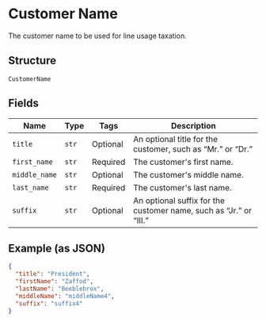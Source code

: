 
# Customer Name

The customer name to be used for line usage taxation.

## Structure

`CustomerName`

## Fields

| Name | Type | Tags | Description |
|  --- | --- | --- | --- |
| `title` | `str` | Optional | An optional title for the customer, such as “Mr.” or “Dr.” |
| `first_name` | `str` | Required | The customer's first name. |
| `middle_name` | `str` | Optional | The customer's middle name. |
| `last_name` | `str` | Required | The customer's last name. |
| `suffix` | `str` | Optional | An optional suffix for the customer name, such as “Jr.” or “III.” |

## Example (as JSON)

```json
{
  "title": "President",
  "firstName": "Zaffod",
  "lastName": "Beeblebrox",
  "middleName": "middleName4",
  "suffix": "suffix4"
}
```


